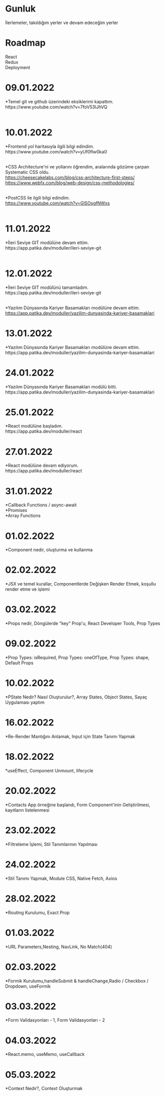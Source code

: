 # Gunluk 
İlerlemeler, takıldığım yerler ve devam edeceğim yerler

<h1>Roadmap </h1> 
React <br>
Redux <br>
Deployment<br>
<h1>09.01.2022</h1>
*Temel git ve github üzerindeki eksiklerimi kapattım. <br>
https://www.youtube.com/watch?v=7foV53lJhVQ <br><br>


<h1>10.01.2022</h1> 
*Frontend yol haritasıyla ilgili bilgi edindim. <br>
https://www.youtube.com/watch?v=yUf0flw0ka0 <br><br>


*CSS Architecture'ni ve yollarını öğrendim, aralarında gözüme çarpan Systematic CSS oldu. <br>
https://cheesecakelabs.com/blog/css-architecture-first-steps/ <br>
https://www.webfx.com/blog/web-design/css-methodologies/ <br><br>


*PostCSS ile ilgili bilgi edindim. <br>
https://www.youtube.com/watch?v=GlSOsgfNWxs <br><br>


<h1>11.01.2022</h1>
*İleri Seviye GIT modülüne devam ettim. <br>
https://app.patika.dev/moduller/ileri-seviye-git <br><br>


<h1>12.01.2022</h1>
*İleri Seviye GIT modülünü tamamladım. <br>
https://app.patika.dev/moduller/ileri-seviye-git <br><br>


*Yazılım Dünyasında Kariyer Basamakları modülüne devam ettim. <br>
https://app.patika.dev/moduller/yazilim-dunyasinda-kariyer-basamaklari <br>


<h1>13.01.2022</h1>
*Yazılım Dünyasında Kariyer Basamakları modülüne devam ettim. <br>
https://app.patika.dev/moduller/yazilim-dunyasinda-kariyer-basamaklari <br>


<h1>24.01.2022</h1>
*Yazılım Dünyasında Kariyer Basamakları modülü bitti. <br>
https://app.patika.dev/moduller/yazilim-dunyasinda-kariyer-basamaklari <br>


<h1>25.01.2022</h1>
*React modülüne başladım. <br>
https://app.patika.dev/moduller/react <br>


<h1>27.01.2022</h1>
*React modülüne devam ediyorum. <br>
https://app.patika.dev/moduller/react <br>


<h1>31.01.2022</h1>
*Callback Functions / async-await <br>
*Promises <br>
*Array Functions <br>


<h1>01.02.2022</h1>
*Component nedir, oluşturma ve kullanma <br>


<h1>02.02.2022</h1>
*JSX ve temel kurallar, Componentlerde Değişken Render Etmek, koşullu render etme ve işlemi <br>


<h1>03.02.2022</h1>
*Props nedir, Döngülerde "key" Prop'u, React Developer Tools, Prop Types <br>


<h1>09.02.2022</h1>
*Prop Types: isRequired, Prop Types: oneOfType, Prop Types: shape, Default Props<br>


<h1>10.02.2022</h1>
*PState Nedir? Nasıl Oluşturulur?, Array States, Object States, Sayaç Uygulaması yaptım<br>


<h1>16.02.2022</h1>
*Re-Render Mantığını Anlamak, Input için State Tanımı Yapmak<br>


<h1>18.02.2022</h1>
*useEffect, Component Unmount, lifecycle<br>


<h1>20.02.2022</h1>
*Contacts App örneğine başlandı, Form Component'inin Geliştirilmesi, kayıtların listelenmesi  <br>


<h1>23.02.2022</h1>
*Filtreleme İşlemi, Stil Tanımlarının Yapılması  <br>


<h1>24.02.2022</h1>
*Stil Tanımı Yapmak, Module CSS, Native Fetch, Axios  <br>


<h1>28.02.2022</h1>
*Routing Kurulumu, Exact Prop <br>


<h1>01.03.2022</h1>
*URL Parameters,Nesting, NavLink, No Match(404) <br>


<h1>02.03.2022</h1>
*Formik Kurulumu,handleSubmit & handleChange,Radio / Checkbox / Dropdown, useFormik <br>


<h1>03.03.2022</h1>
*Form Validasyonları - 1, Form Validasyonları - 2 <br>


<h1>04.03.2022</h1>
*React.memo, useMemo, useCallback <br>


<h1>05.03.2022</h1>
*Context Nedir?, Context Oluşturmak <br>
